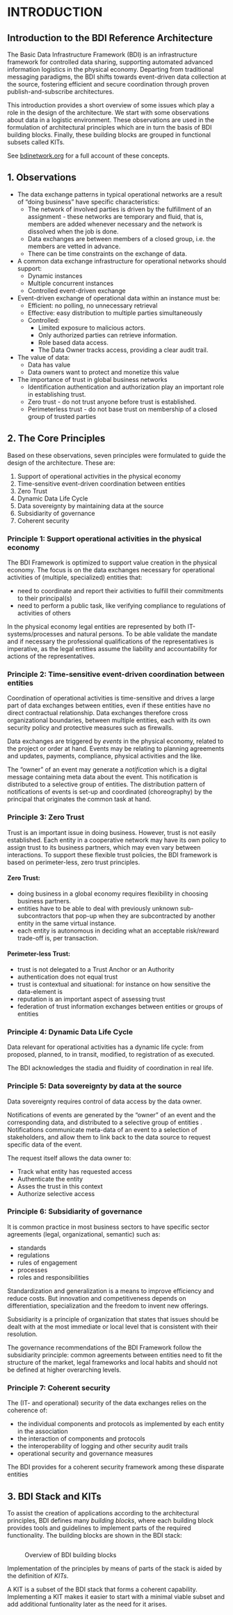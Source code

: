 # INTRODUCTION

## Introduction to the BDI Reference Architecture

The Basic Data Infrastructure Framework (BDI) is an infrastructure framework for controlled data sharing, supporting automated advanced information logistics in the physical economy. Departing from traditional messaging paradigms, the BDI shifts towards event-driven data collection at the source, fostering efficient and secure coordination through proven publish-and-subscribe architectures.

This introduction provides a short overview of some issues which play a role in the design of the architecture. We start with some observations about data in a logistic environment. These observations are used in the formulation of architectural principles which are in turn the basis of BDI building blocks. Finally, these building blocks are grouped in functional subsets called KITs.

See [bdinetwork.org](https://bdinetwork.org) for a full account of these concepts.

## 1. Observations&#x20;

* The data exchange patterns in typical operational networks are a result of “doing business” have specific characteristics:
  * The network of involved parties is driven by the fulfillment of an assignment - these networks are temporary and fluid, that is, members are added whenever necessary and the network is dissolved when the job is done.&#x20;
  * Data exchanges are between members of a closed group, i.e. the members are vetted in advance.
  * There can be time constraints on the exchange of data.
* A common data exchange infrastructure for operational networks should support:
  * Dynamic instances
  * Multiple concurrent instances
  * Controlled event-driven exchange
* Event-driven exchange of operational data within an instance must be:
  * Efficient: no polling, no unnecessary retrieval
  * Effective: easy distribution to multiple parties simultaneously&#x20;
  * Controlled:&#x20;
    * Limited exposure to malicious actors.
    * Only authorized parties can retrieve information.
    * Role based data access.
    * The Data Owner tracks access, providing a clear audit trail.
* The value of data:
  * Data has value
  * Data owners want to protect and monetize this value
* The importance of trust in global business networks
  * Identification authentication and authorization play an important role in establishing trust.
  * Zero trust - do not trust anyone before trust is established.
  * Perimeterless trust - do not base trust on membership of a closed group of trusted parties

## 2. The Core Principles

Based on these observations, seven principles were formulated to guide the design of the architecture. These are:

1. Support of operational activities in the physical economy
2. Time-sensitive event-driven coordination between entities
3. Zero Trust
4. Dynamic Data Life Cycle
5. Data sovereignty by maintaining data at the source
6. Subsidiarity of governance
7. Coherent security

### Principle 1: Support operational activities in the physical economy

The BDI Framework is optimized to support value creation in the physical economy. The focus is on the data exchanges necessary for operational activities of (multiple, specialized) entities that:

* need to coordinate and report their activities to fulfill their commitments to their principal(s)
* need to perform a public task, like verifying compliance to regulations of activities of others

In the physical economy legal entities are represented by both IT-systems/processes and natural persons. To be able validate the mandate and if necessary the professional qualifications of the representatives is imperative, as the legal entities assume the liability and accountability for actions of the representatives.

### Principle 2: Time-sensitive event-driven coordination between entities

Coordination of operational activities is time-sensitive and drives a large part of data exchanges between entities, even if these entities have no direct contractual relationship. Data exchanges therefore cross organizational boundaries, between multiple entities, each with its own security policy and protective measures such as firewalls.

Data exchanges are triggered by _events_ in the physical economy, related to the project or order at hand.  Events may be relating to planning agreements and updates, payments, compliance, physical activities and the like.

The “owner” of an event may generate a _notification_ which is a digital message containing meta data about the event. This notification is distributed to a selective group of entities. The distribution pattern of notifications of events is set-up and coordinated (choreography) by the principal that originates the common task at hand.

### Principle 3: Zero Trust

Trust is an important issue in doing business. However, trust is not easily established. Each entity in a cooperative network may have its own policy to assign trust to its business partners, which may even vary between interactions. To support these flexible trust policies, the BDI framework is based on perimeter-less, zero trust principles.

#### Zero Trust:

* doing business in a global economy requires flexibility in choosing business partners.
* entities have to be able to deal with previously unknown sub-subcontractors that pop-up when they are subcontracted by another entity in the same virtual instance.
* each entity is autonomous in deciding what an acceptable risk/reward trade-off is, per transaction.

#### Perimeter-less Trust:

* trust is not delegated to a Trust Anchor or an Authority
* authentication does not equal trust
* trust is contextual and situational: for instance on how sensitive the data-element is
* reputation is an important aspect of assessing trust
* federation of trust information exchanges between entities or groups of entities

### Principle 4: Dynamic Data Life Cycle

Data relevant for operational activities has a dynamic life cycle: from proposed, planned, to in transit, modified, to registration of as executed.

The BDI acknowledges the stadia and fluidity of coordination in real life.

### Principle 5: Data sovereignty by data at the source

Data sovereignty requires control of data access by the data owner.

Notifications of events are generated by the “owner” of an event and the corresponding data, and distributed to a selective group of entities . Notifications communicate meta-data of an event to a selection of stakeholders, and allow them to link back to the data source to request specific data of the event.

The request itself allows the data owner to:

* Track what entity has requested access
* Authenticate the entity
* Asses the trust in this context
* Authorize selective access

### Principle 6: Subsidiarity of governance

It is common practice in most business sectors to have specific sector agreements (legal, organizational, semantic) such as:

* standards
* regulations
* rules of engagement
* processes
* roles and responsibilities

Standardization and generalization is a means to improve efficiency and reduce costs. But innovation and competitiveness depends on differentiation, specialization and the freedom to invent new offerings.

Subsidiarity is a principle of organization that states that issues should be dealt with at the most immediate or local level that is consistent with their resolution.

The governance recommendations of the BDI Framework follow the subsidiarity principle: common agreements between entities need to fit the structure of the market, legal frameworks and local habits and should not be defined at higher overarching levels.

### Principle 7: Coherent security

The (IT- and operational) security of the data exchanges relies on the coherence of:

* the individual components and protocols as implemented by each entity in the association
* the interaction of components and protocols
* the interoperability of logging and other security audit trails
* operational security and governance measures

The BDI provides for a coherent security framework among these disparate entities

## 3. BDI Stack and KITs

To assist the creation of applications according to the architectural principles, BDI defines many _building blocks_, where each building block provides tools and guidelines to implement parts of the required functionality. The building blocks are shown in the BDI stack:

<figure><img src="../.gitbook/assets/BDI building blocks.png" alt=""><figcaption><p>Overview of BDI building blocks</p></figcaption></figure>

Implementation of the principles by means of parts of the stack is aided by the definition of _KITs_.

A KIT is a subset of the BDI stack that forms a coherent capability. Implementing a KIT  makes it easier to start with a minimal viable subset and add additional funtionality later as the need for it arises.
